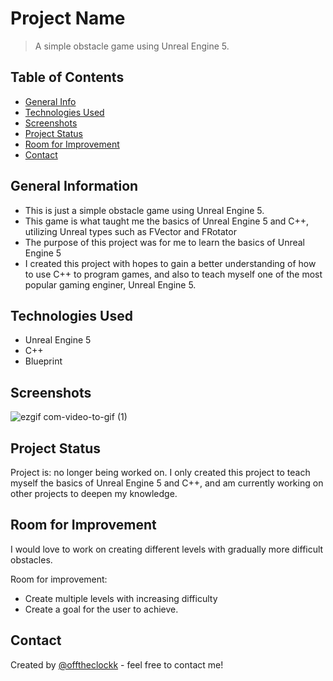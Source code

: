 # Project Name
> A simple obstacle game using Unreal Engine 5.

## Table of Contents
* [General Info](#general-information)
* [Technologies Used](#technologies-used)
* [Screenshots](#screenshots)
* [Project Status](#project-status)
* [Room for Improvement](#room-for-improvement)
* [Contact](#contact)


## General Information
- This is just a simple obstacle game using Unreal Engine 5.
- This game is what taught me the basics of Unreal Engine 5 and C++, utilizing Unreal types such as FVector and FRotator
- The purpose of this project was for me to learn the basics of Unreal Engine 5
- I created this project with hopes to gain a better understanding of how to use C++ to program games, and also to teach myself one of the most popular gaming enginer, Unreal Engine 5.


## Technologies Used
- Unreal Engine 5
- C++
- Blueprint


## Screenshots
![ezgif com-video-to-gif (1)](https://user-images.githubusercontent.com/88730624/231588307-db3cec1f-6964-4865-9284-c1980576249a.gif)


## Project Status
Project is: no longer being worked on. I only created this project to teach myself the basics of Unreal Engine 5 and C++, and am currently working on other projects to deepen my knowledge.


## Room for Improvement
I would love to work on creating different levels with gradually more difficult obstacles.

Room for improvement:
- Create multiple levels with increasing difficulty
- Create a goal for the user to achieve.


## Contact
Created by [@offtheclockk](https://www.offtheclockk.com/) - feel free to contact me!
